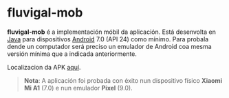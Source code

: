 # fluvigal-mob

__fluvigal-mob__ é a implementación móbil da aplicación. Está desenvolta en [Java](https://www.java.com/es/) para dispositivos [Android](https://www.android.com/intl/es_es/) 7.0 (API 24) como mínimo. Para probala dende un computador será preciso un emulador de Android coa mesma versión mínima que a indicada anteriormente.

Localizacion da APK [aquí](https://drive.google.com/file/d/1x8BfsohulLkNLGbhLDqDiFLCRGbmI1fb/view?usp=sharing).

> **Nota**: A aplicación foi probada con éxito nun dispositivo físico **Xiaomi Mi A1** (7.0) e nun emulador **Pixel** (9.0).